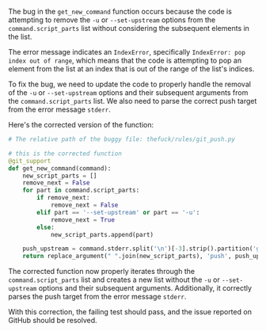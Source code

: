 The bug in the `get_new_command` function occurs because the code is attempting to remove the `-u` or `--set-upstream` options from the `command.script_parts` list without considering the subsequent elements in the list.

The error message indicates an `IndexError`, specifically `IndexError: pop index out of range`, which means that the code is attempting to pop an element from the list at an index that is out of the range of the list's indices.

To fix the bug, we need to update the code to properly handle the removal of the `-u` or `--set-upstream` options and their subsequent arguments from the `command.script_parts` list. We also need to parse the correct push target from the error message `stderr`.

Here's the corrected version of the function:
```python
# The relative path of the buggy file: thefuck/rules/git_push.py

# this is the corrected function
@git_support
def get_new_command(command):
    new_script_parts = []
    remove_next = False
    for part in command.script_parts:
        if remove_next:
            remove_next = False
        elif part == '--set-upstream' or part == '-u':
            remove_next = True
        else:
            new_script_parts.append(part)

    push_upstream = command.stderr.split('\n')[-3].strip().partition('git ')[2]
    return replace_argument(" ".join(new_script_parts), 'push', push_upstream)
```

The corrected function now properly iterates through the `command.script_parts` list and creates a new list without the `-u` or `--set-upstream` options and their subsequent arguments. Additionally, it correctly parses the push target from the error message `stderr`.

With this correction, the failing test should pass, and the issue reported on GitHub should be resolved.